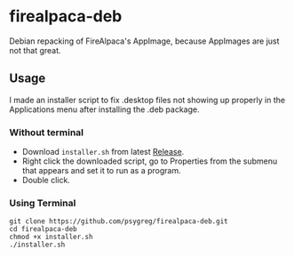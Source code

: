 # firealpaca-deb

Debian repacking of FireAlpaca's AppImage, because AppImages are just not that great.

## Usage

I made an installer script to fix .desktop files not showing up properly in the Applications menu after installing the .deb package.

### Without terminal
- Download `installer.sh` from latest [Release](https://github.com/psygreg/firealpaca-deb/releases).
- Right click the downloaded script, go to Properties from the submenu that appears and set it to run as a program.
- Double click.

### Using Terminal
`git clone https://github.com/psygreg/firealpaca-deb.git`\
`cd firealpaca-deb`\
`chmod +x installer.sh`\
`./installer.sh`

